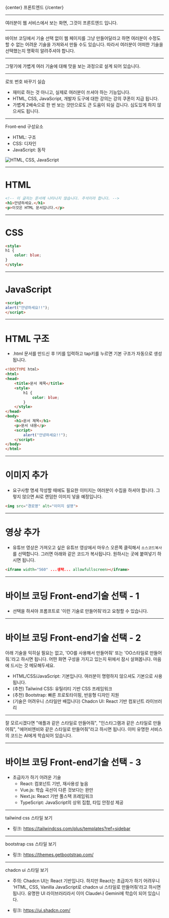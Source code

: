 
{center}
프론트엔드
{/center}

---

여러분이 웹 서비스에서 보는 화면, 그것이 프론트엔드 입니다.

---

바이브 코딩에서 기술 선택 없이 웹 페이지를 그냥 만들어달라고 하면 여러분이 수정도 할 수 없는 어려운 기술을 가져와서 만들 수도 있습니다. 따라서 여러분이 어떠한 기술을 선택했는지 명확히 알려주셔야 합니다.

---

그렇기에 가볍게 여러 기술에 대해 맛을 보는 과정으로 설계 되어 있습니다.

---

로또 번호 바꾸기 실습

* 재미로 하는 것 아니고, 실제로 여러분이 쓰셔야 하는 기능입니다.
* HTML, CSS, JavaScript, 개발자 도구에 대한 강의는 강의 쿠폰이 지급 됩니다.
* 가볍게 2배속으로 한 번 보는 것만으로도 큰 도움이 되실 겁니다. 심도있게 하지 않으셔도 됩니다.

---

Front-end 구성요소

* HTML: 구조
* CSS: 디자인
* JavaScript: 동작

![HTML, CSS, JavaScript](https://www.books.weniv.co.kr/images/basecamp-html-css/chapter01/01-5.gif)

---

# HTML

```html
<!-- 이 글자는 문서에 나타나지 않습니다. 주석이라 합니다. -->
<h1>안녕하세요.</h1>
<p>이것은 HTML 문서입니다.</p>
```

---

# CSS

```html
<style>
h1 {
    color: blue;
}
</style>
```

---

# JavaScript

```html
<script>
alert("안녕하세요!!");
</script>
```

---

# HTML 구조

* .html 문서를 만드신 후 !키를 입력하고 tap키를 누르면 기본 구조가 자동으로 생성됩니다.

```html
<!DOCTYPE html>
<html>
<head>
    <title>문서 제목</title>
    <style>
        h1 {
            color: blue;
        }
    </style>
</head>
<body>
    <h1>문서 제목</h1>
    <p>문서 내용</p>
    <script>
        alert("안녕하세요!!");
    </script>
</body>
</html>
```

---

# 이미지 추가

* 요구사항 명세 작성할 때에도 필요한 이미지는 여러분이 수집을 하셔야 합니다. 그렇지 않으면 AI로 랜덤한 이미지 넣을 예정입니다.

```html
<img src="경로명" alt="이미지 설명">
```

---

# 영상 추가

* 유튜브 영상은 가져오고 싶은 유튜브 영상에서 마우스 오른쪽 클릭해서 `소스코드복사`를 선택합니다. 그러면 아래와 같은 코드가 복사됩니다. 원하시는 곳에 붙여넣기 하시면 됩니다.

```md
<iframe width="560" ...생략... allowfullscreen></iframe>
```

---

# 바이브 코딩 Front-end기술 선택 - 1

* 선택을 하셔야 프롬프트로 '이런 기술로 만들어줘'라고 요청할 수 있습니다.

---

# 바이브 코딩 Front-end기술 선택 - 2

아래 기술을 익히실 필요는 없고, 'OO를 사용해서 만들어줘' 또는 'OO스타일로 만들어줘.'라고 하시면 됩니다. 어떤 화면 구성을 가지고 있는지 뒤에서 잠시 살펴봅니다. 마음에 드시는 것 메모해두세요.

* HTML/CSS/JavaScript: 기본입니다. 여러분이 명령하지 않으셔도 기본으로 사용됩니다.
* (추천) Tailwind CSS: 유틸리티 기반 CSS 프레임워크
* (추천) Bootstrap: 빠른 프로토타이핑, 반응형 디자인 지원
* (기술은 어려우니 스타일만 배낍니다) Chadcn UI: React 기반 컴포넌트 라이브러리


---

잘 모르시겠다면 "애플과 같은 스타일로 만들어줘", "인스타그램과 같은 스타일로 만들어줘", "에어비엔비와 같은 스타일로 만들어줘"라고 하시면 됩니다. 이미 유명한 서비스의 코드는 AI에게 학습되어 있습니다.

---

# 바이브 코딩 Front-end기술 선택 - 3

* 초급자가 하기 어려운 기술
    * React: 컴포넌트 기반, 재사용성 높음
    * Vue.js: 학습 곡선이 다른 것보다는 완만
    * Next.js: React 기반 풀스택 프레임워크
    * TypeScript: JavaScript의 상위 집합, 타입 안정성 제공

---

tailwind css 스타일 보기

* 링크: https://tailwindcss.com/plus/templates?ref=sidebar

---

bootstrap css 스타일 보기

* 링크: https://themes.getbootstrap.com/

---

chadcn ui 스타일 보기
* 주의: Chadcn UI는 React 기반입니다. 하지만 React는 초급자가 하기 어려우니 'HTML, CSS, Vanilla JavaScript로 chadcn ui 스타일로 만들어줘'라고 하시면 됩니다. 유명한 UI 라이브러리라서 이미 Claude나 Gemini에 학습이 되어 있습니다.

* 링크: https://ui.shadcn.com/